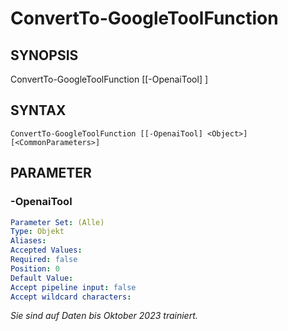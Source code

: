 ﻿---
external help file: powershai-help.xml
schema: 2.0.0
powershai: true
---

# ConvertTo-GoogleToolFunction

## SYNOPSIS <!--!= @#Synop !-->

ConvertTo-GoogleToolFunction [[-OpenaiTool] <Object>]


## SYNTAX <!--!= @#Syntax !-->

```
ConvertTo-GoogleToolFunction [[-OpenaiTool] <Object>] [<CommonParameters>]
```

## PARAMETER <!--!= @#Params !-->

### -OpenaiTool

```yml
Parameter Set: (Alle)
Type: Objekt
Aliases: 
Accepted Values: 
Required: false
Position: 0
Default Value: 
Accept pipeline input: false
Accept wildcard characters: 
```


<!--PowershaiAiDocBlockStart-->
_Sie sind auf Daten bis Oktober 2023 trainiert._
<!--PowershaiAiDocBlockEnd-->
